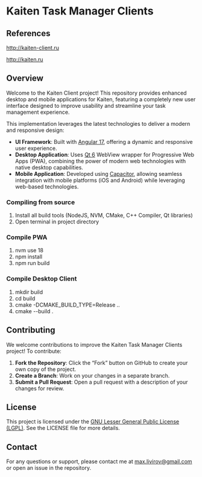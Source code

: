 # Kaiten Task Manager Clients

## References

http://kaiten-client.ru

http://kaiten.ru

## Overview

Welcome to the Kaiten Client project! This repository provides enhanced desktop and mobile applications for Kaiten, featuring a completely new user interface designed to improve usability and streamline your task management experience.

This implementation leverages the latest technologies to deliver a modern and responsive design:

- **UI Framework**: Built with [Angular 17](https://angular.io/), offering a dynamic and responsive user experience.
- **Desktop Application**: Uses [Qt 6](https://doc.qt.io/qt-6/) WebView wrapper for Progressive Web Apps (PWA), combining the power of modern web technologies with native desktop capabilities.
- **Mobile Application**: Developed using [Capacitor](https://capacitorjs.com/), allowing seamless integration with mobile platforms (iOS and Android) while leveraging web-based technologies.

### Compiling from source

1. Install all build tools (NodeJS, NVM, CMake, C++ Compiler, Qt libraries)
2. Open terminal in project directory

### Compile PWA
1. nvm use 18
2. npm install
3. npm run build

### Compile Desktop Client
1. mkdir build
3. cd build
4. cmake -DCMAKE_BUILD_TYPE=Release ..
5. cmake --build .

## Contributing

We welcome contributions to improve the Kaiten Task Manager Clients project! To contribute:

1. **Fork the Repository**: Click the “Fork” button on GitHub to create your own copy of the project.
2. **Create a Branch**: Work on your changes in a separate branch.
3. **Submit a Pull Request**: Open a pull request with a description of your changes for review.

## License

This project is licensed under the [GNU Lesser General Public License (LGPL)](LICENSE.md). See the LICENSE file for more details.

## Contact

For any questions or support, please contact me at [max.livirov@gmail.com](mailto:max.livirov@gmail.com) or open an issue in the repository.
